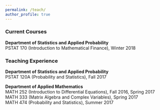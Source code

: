 ```yaml
---
permalink: /teach/
author_profile: true
---
```

### Current Courses

**Department of Statistics and Applied Probability**  
PSTAT 170 (Introduction to Mathematical Finance), Winter 2018

### Teaching Experience

**Department of Statistics and Applied Probability**  
PSTAT 120A (Probability and Statistics), Fall 2017

**Department of Applied Mathematics**  
MATH 252 (Introduction to Differential Equations), Fall 2016, Spring 2017  
MATH 333 (Matrix Algebra and Complex Variables), Spring 2017  
MATH 474 (Probability and Statistics), Summer 2017
